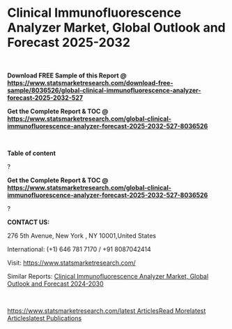<h1>Clinical Immunofluorescence Analyzer Market, Global Outlook and Forecast 2025-2032</h1><br/><p><strong>Download FREE Sample of this Report @ <a href="https://www.statsmarketresearch.com/download-free-sample/8036526/global-clinical-immunofluorescence-analyzer-forecast-2025-2032-527">https://www.statsmarketresearch.com/download-free-sample/8036526/global-clinical-immunofluorescence-analyzer-forecast-2025-2032-527</a></strong></p>
 
 
 
 <div><b>Get the Complete Report & TOC @ <a href="https://www.statsmarketresearch.com/global-clinical-immunofluorescence-analyzer-forecast-2025-2032-527-8036526">https://www.statsmarketresearch.com/global-clinical-immunofluorescence-analyzer-forecast-2025-2032-527-8036526</a></b></div>
 
 
 
 <p><br />
 
 <b>Table of content</b></p>
 
 
 
 <p>? </p>
 
 
 
 <div><b>Get the Complete Report & TOC @ <a href="https://www.statsmarketresearch.com/global-clinical-immunofluorescence-analyzer-forecast-2025-2032-527-8036526">https://www.statsmarketresearch.com/global-clinical-immunofluorescence-analyzer-forecast-2025-2032-527-8036526</a></b></div>
 
 
 
 <p>? </p>
 
 
 
 <p><b>CONTACT US:</b><br />
 
 276 5th Avenue, New York , NY 10001,United States<br />
 
 International: (+1) 646 781 7170 / +91 8087042414<br />
 
 Visit: <a href="https://www.statsmarketresearch.com/">https://www.statsmarketresearch.com/</a><br />
 
 Similar Reports: <a href="https://www.statsmarketresearch.com/global-clinical-immunofluorescence-analyzer-forecast-2025-2032-527-8036526">Clinical Immunofluorescence Analyzer Market, Global Outlook and Forecast 2024-2030</a><br />
 
 <br />
 
 <a href="https://gyeongbokgung.com">https://www.statsmarketresearch.com/</a><a href="https://hallyeomaritime.com">latest Articles</a><a href="https://jingwansa.com">Read More</a><a href="https://nguoiviet.jp/">latest Articles</a><a href="https://www.intelmarketresearch.com/">latest Publications</a></p>